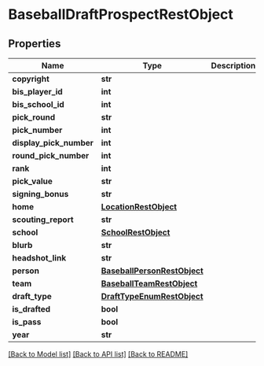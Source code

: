 # BaseballDraftProspectRestObject

## Properties
Name | Type | Description | Notes
------------ | ------------- | ------------- | -------------
**copyright** | **str** |  | [optional] 
**bis_player_id** | **int** |  | [optional] 
**bis_school_id** | **int** |  | [optional] 
**pick_round** | **str** |  | [optional] 
**pick_number** | **int** |  | [optional] 
**display_pick_number** | **int** |  | [optional] 
**round_pick_number** | **int** |  | [optional] 
**rank** | **int** |  | [optional] 
**pick_value** | **str** |  | [optional] 
**signing_bonus** | **str** |  | [optional] 
**home** | [**LocationRestObject**](LocationRestObject.md) |  | [optional] 
**scouting_report** | **str** |  | [optional] 
**school** | [**SchoolRestObject**](SchoolRestObject.md) |  | [optional] 
**blurb** | **str** |  | [optional] 
**headshot_link** | **str** |  | [optional] 
**person** | [**BaseballPersonRestObject**](BaseballPersonRestObject.md) |  | [optional] 
**team** | [**BaseballTeamRestObject**](BaseballTeamRestObject.md) |  | [optional] 
**draft_type** | [**DraftTypeEnumRestObject**](DraftTypeEnumRestObject.md) |  | [optional] 
**is_drafted** | **bool** |  | [optional] 
**is_pass** | **bool** |  | [optional] 
**year** | **str** |  | [optional] 

[[Back to Model list]](../README.md#documentation-for-models) [[Back to API list]](../README.md#documentation-for-api-endpoints) [[Back to README]](../README.md)

